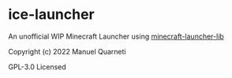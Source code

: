 # ice-launcher

An unofficial WIP Minecraft Launcher using [minecraft-launcher-lib](https://pypi.org/project/minecraft-launcher-lib)

Copyright (c) 2022 Manuel Quarneti

GPL-3.0 Licensed
